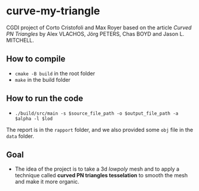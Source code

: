# curve-my-triangle
CGDI project of Corto Cristofoli and Max Royer based on the article *Curved PN 
Triangles* by Alex VLACHOS, Jörg PETERS, Chas BOYD and Jason L. MITCHELL.

## How to compile
- `cmake -B build` in the root folder
- `make` in the build folder

## How to run the code
- `./build/src/main -s $source_file_path -o $output_file_path -a $alpha -l $lod`

The report is in the `rapport` folder, and we also provided some `obj` file in the `data` folder.

## Goal
- The idea of the project is to take a 3d *lowpoly* mesh and to apply a technique called **curved PN triangles
tesselation** to smooth the mesh and make it more organic.

